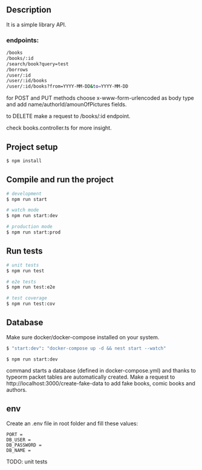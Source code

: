 ## Description

It is a simple library API.

### endpoints:

```bash
/books
/books/:id
/search/book?query=test
/borrows
/user/:id
/user/:id/books
/user/:id/books?from=YYYY-MM-DD&to=YYYY-MM-DD
```

for POST and PUT methods choose x-www-form-urlencoded as body type and add name/authorId/amounOfPictures fields.

to DELETE make a request to /books/:id endpoint.

check books.controller.ts for more insight.

## Project setup

```bash
$ npm install
```

## Compile and run the project

```bash
# development
$ npm run start

# watch mode
$ npm run start:dev

# production mode
$ npm run start:prod
```

## Run tests

```bash
# unit tests
$ npm run test

# e2e tests
$ npm run test:e2e

# test coverage
$ npm run test:cov
```

## Database

Make sure docker/docker-compose installed on your system.

```bash
$ "start:dev": "docker-compose up -d && nest start --watch"
```

```
$ npm run start:dev
```

command starts a database (defined in docker-compose.yml) and thanks to typeorm packet tables are automatically created.
Make a request to http://localhost:3000/create-fake-data to add fake books, comic books and authors.

## env

Create an .env file in root folder and fill these values:

```
PORT =
DB_USER =
DB_PASSWORD =
DB_NAME =
```

TODO: unit tests
